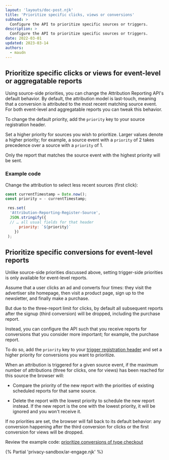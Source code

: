 ```yaml
---
layout: 'layouts/doc-post.njk'
title: 'Prioritize specific clicks, views or conversions'
subhead: >
  Configure the API to prioritize specific sources or triggers.
description: >
  Configure the API to prioritize specific sources or triggers.
date: 2022-03-01
updated: 2023-03-14
authors:
  - maudn
---
```


## Prioritize specific clicks or views for event-level or aggregatable reports

Using source-side priorities, you can change the Attribution Reporting API's default behavior. By default, the attribution model  is last-touch, meaning that a conversion is attributed to the most recent matching source event. For both event-level and aggregatable reports you can tweak this behavior.

To change the default priority, add the `priority` key to your source registration header.

Set a higher priority for sources you wish to prioritize. Larger values denote a higher priority; for example, a source event with a `priority` of 2 takes precedence over a source with a `priority` of 1.

Only the report that matches the source event with the highest priority will be sent.

### Example code

Change the attribution to select less recent sources (first click):

```javascript
const currentTimestamp = Date.now();
const priority = - currentTimestamp;

 res.set(
  'Attribution-Reporting-Register-Source',    
  JSON.stringify({
  // … all usual fields for that header
      priority: `${priority}`
    })
 );
```

## Prioritize specific conversions for event-level reports

Unlike source-side priorities discussed above, setting trigger-side priorities is only available for event-level reports.

Assume that a user clicks an ad and converts four times: they visit the advertiser site homepage, then visit a product page, sign up to the newsletter, and finally make a purchase.

But due to the three-report limit for clicks, by default all subsequent reports after the signup (third conversion) will be dropped, including the purchase report. 

Instead, you can configure the API such that you receive reports for conversions that you consider more important; for example, the purchase report.

To do so, add the `priority` key to your [trigger registration header](/docs/privacy-sandbox/attribution-reporting/register-attribution-trigger/) and set a higher priority for conversions you want to prioritize. 

When an attribution is triggered for a given source event, if the maximum number of attributions (three for clicks, one for views) has been reached for this source the browser will:

* Compare the priority of the new report with the priorities of existing scheduled reports for that same source.

* Delete the report with the lowest priority to schedule the new report instead. If the new report is the one with the lowest priority, it will be ignored and you won't receive it.

If no priorities are set, the browser will fall back to its default behavior: any conversion happening after the third conversion for clicks or the first conversion for views will be dropped.

Review the example code: [prioritize conversions of type checkout](https://github.com/GoogleChromeLabs/trust-safety-demo/blob/8f3d874b79ab0c8a15822fbcd09e94042aee7dcd/conversion-measurement/functions/apps/adtech.js#L215)

{% Partial 'privacy-sandbox/ar-engage.njk' %}